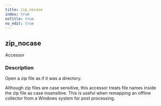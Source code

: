 ```yaml
---
title: zip_nocase
index: true
noTitle: true
no_edit: true
---
```




<div class="vql_item"></div>


## zip_nocase
<span class='vql_type pull-right page-header'>Accessor</span>


### Description

Open a zip file as if it was a directory.

Although zip files are case sensitive, this accessor treats file
names inside the zip file as case insensitive. This is useful when
remapping an offline collector from a Windows system for post
processing.


